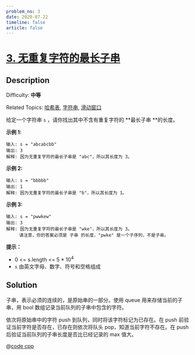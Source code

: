 ```yaml
---
problem_no: 3
date: 2020-07-22
timeline: false
article: false
---
```


# [3\. 无重复字符的最长子串](https://leetcode.cn/problems/longest-substring-without-repeating-characters/)

## Description

Difficulty: **中等**

Related Topics: [哈希表](https://leetcode.cn/tag/hash-table/), [字符串](https://leetcode.cn/tag/string/), [滑动窗口](https://leetcode.cn/tag/sliding-window/)


给定一个字符串 `s` ，请你找出其中不含有重复字符的 **最长子串 **的长度。

**示例 1:**

```
输入: s = "abcabcbb"
输出: 3
解释: 因为无重复字符的最长子串是 "abc"，所以其长度为 3。
```

**示例 2:**

```
输入: s = "bbbbb"
输出: 1
解释: 因为无重复字符的最长子串是 "b"，所以其长度为 1。
```

**示例 3:**

```
输入: s = "pwwkew"
输出: 3
解释: 因为无重复字符的最长子串是 "wke"，所以其长度为 3。
     请注意，你的答案必须是 子串 的长度，"pwke" 是一个子序列，不是子串。
```

**提示：**

*   0 <= s.length <= 5 * 10<sup>4</sup>
*   `s` 由英文字母、数字、符号和空格组成

## Solution

子串，表示必须的连续的，是原始串的一部分。使用 queue 用来存储当前的子串，用 bool 数组记录当前队列的子串中包含的字符。

依次将原始串中的字符 push 到队列，同时将该字符标记为已存在。在 push 前验证当前字符是否存在，已存在则依次将队头 pop，知道当前字符不存在。在 push 后验证当前队列的子串长度是否比已经记录的 max 值大。

@[code cpp](../../_codes/algorithm/code/leet-code/medium/3-queue.cpp)
